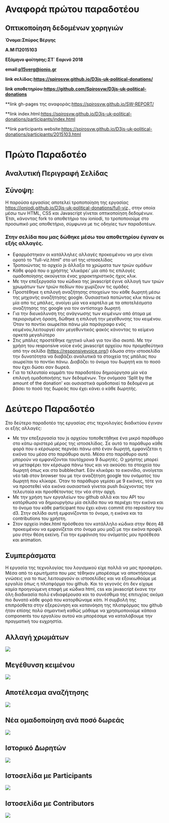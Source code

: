 # Αναφορά πρώτου παραδοτέου

## Οπτικοποίηση δεδομένων χορηγιών 

**Όνομα:Σπύρος Βέργης**

**Α.Μ:Π2015103**

**Εξάμηνο φοίτησης:ΣΤ΄ Εαρινό 2018**

**email:p15verg@ionio.gr**

**link σελίδας:https://spirosvw.github.io/D3js-uk-political-donations/**

**link αποθετηρίου:https://github.com/Spirosvw/D3js-uk-political-donations**

**link gh-pages της αναφοράς:https://spirosvw.github.io/SW-REPORT/

**link index.html:https://spirosvw.github.io/D3js-uk-political-donations/participants/index.html

**link participants website:https://spirosvw.github.io/D3js-uk-political-donations/participants/2015103.html

# Πρώτο Παραδοτέο

## Αναλυτική Περιγραφή Σελίδας

## Σύνοψη:

Η παρούσα εργασίας αποτελεί τροποποίηση της εργασίας https://ioniodi.github.io/D3js-uk-political-donations/full-viz., στην οποία μέσω των HTML, CSS και Javascript γίνεται οπτικοποίηση δεδομένων. Έτσι, κάνοντας fork το αποθετήριο του ioniodi, το τροποποιούμε στο προσωπικό μας αποθετήριο, σύμφωνα με τις οδηγίες των παραδοτέων.


### Στην σελίδα που μας δώθηκε μέσω του αποθετηρίου έγιναν οι εξής αλλαγές.


* Εφαρμόστηκαν οι κατάλληλες αλλαγές προκειμένου να μην είναι ορατό το "full-viz.html" στο url της ιστοσελίδας
* Τροποιώντας το αρχείο js άλλαξα τα χρώματα των τριών ομάδων
* Κάθε φορά που ο χρήστης 'κλικάρει' μία από τις επιλογές ομαδοποίησης ακούγεται ένας χαρακτηριστικός ήχος κλικ.
* Με την επεξεργασία του  κώδικα της javascript έγινε αλλαγή των τριών χρωμάτων των τριών πεδίων που χωρίζουν τις ομάδες
* Προστέθηκε η επιλογή αναζήτησης στοιχείων του κάθε δωρητή μέσω της μηχανής αναζήτησης google. Ουσιαστικά πατώντας κλικ πάνω σε μία απο τις μπάλες, ανοίγει μία νεα καρτέλα με τα αποτελέσματα αναζήτησης της google για τον αντίστοιχο δωρητή
* Για την διευκόλυνση της ανάγνωσης των κειμένων από άτομα με περιορισμένη όραση, δώθηκε η επιλογή την μεγέθυνσης του κειμένου. Όταν το ποντίκι αιωρείται πάνω μία παράγραφο ενός κειμένου,λειτουργεί σαν μεγεθυντικός φακός κάνοντας το κείμενο αρκετά μεγαλύτερο
* Στις μπάλες προστέθηκε ηχητικό υλικό για τον ίδιο σκοπό. Με την χρήση του responsive voice ενός javascript αρχείου που προμηθεύτηκα από την σελίδα (https://responsivevoice.org/) έδωσα στην ιστοσελίδα την δυνατότητα να διαβάζει αναλυτικά τα στοιχεία της μπάλας που αιωρείται το ποντίκι πάνω. Διαβάζει το όνομα του δωρητή και το ποσό που έχει δώσει σαν δωρεά.
* Για το τελευταίο κομμάτι του παραδοτέου δημιούργησα μία νέα επιλογή ομαδοποιήσης των δεδομένων. Την ονόμασα 'Split by the amount of the donation' και ουσιαστικά ομαδοποιεί τα δεδομένα με βάσει το ποσό της δωρεάς που έχει κάνει ο κάθε δωρητής.

# Δεύτερο Παραδοτέο 

Στο δεύτερο παραδοτέο της εργασίας στις τεχνολογίες διαδικτύου έγιναν οι εξής αλλαγές:

* Με την επεξεργασία του js αρχείου τοποθετήθηκε ένα μικρό παράθυρο στο κάτω αριστερό μέρος της ιστοσελίδας. Σε αυτό το παράθυρο κάθε φορά που ο κέρσωρας περνάει πάνω από έναν δωρητή, εμφανίζεται η εικόνα του μέσα στο παράθυρο αυτό. Μέσα στο παράθυρο αυτό μπορούν να εμφανίζονται ταυτόχρονα 9 δωρητές. Ο χρήστης μπορεί να μεταφέρει τον κέρσωρα πάνω τους και να ακούσει τα στοιχεία του δωρητή όπως και στο bubblechart. Εάν κλικάρει το εικονίδιο, ανοίγεται νέο tab στον browser του με την αναζήτηση google του ονόματος του δωρητή που κλίκαρε. Όταν το παράθυρο γεμίσει με 9 εικόνες, τότε για να προστεθεί νέα εικόνα ουσιαστικά γίνεται push διώχνοντας την τελευταία και προσθέτοντας την νέα στην αρχή.
* Με την  χρήση των εργαλείων του github αλλά και του API του κατόρθωσα να δημιουργήσω μία σελίδα που να περιέχει την εικόνα και το όνομα του κάθε participant που έχει κάνει commit στο repository του d3. Στην σελίδα αυτή εμφανίζονται το όνομα, η εικόνα και τα contributions του χρήστη.
* Στον αρχείο index.html πρόσθεσα τον κατάλληλο κώδικα στην θέση 48 προκειμένου να εμφανίζεται στο όνομα μου μαζί με την εικόνα προφίλ μου στην θέση εκείνη. Για την εμφάνιση του ονόματός μου πρσέθεσα και animation.


## Συμπεράσματα

   Η εργασία της τεχνολογίας του λογισμικού είχε πολλά να μας προσφέρει. Μέσα από το ερωτήματα που μας τέθηκαν μπορέσαμε να αποκτήσουμε γνώσεις για το πως λειτουργούν οι ιστοσελίδες και να εξοικιωθούμε με εργαλία όπως η πλατφόρμα του github. Και το γεγονός ότι δεν είχαμε καμία προηγούμενη επαφή με κώδικα html, css και javascript έκανε την όλη διαδικασία πολύ ενδιαφέρουσα και το συνέσθιμα της επιτυχίας ακόμα πιο δυνατό κάθε φορά που κατορθώναμε κάτι. Η συμβολή της επιπρόσθετα στην εξερεύνηση και κατανόηση της πλατφόρμας του github ήταν επίσης πολύ σημαντική καθώς μάθαμε να χρησιμοποιούμε κάποια components του εργαλίου αυτού και μπορέσαμε να καταλάβουμε την πραγματική του ευχρηστία.  


## Αλλαγή χρωμάτων
![](image1.png)

## Μεγέθυνση κειμένου
![](image2.png)

## Αποτέλεσμα αναζήτησης
![](image3.png)

## Νέα ομαδοποίηση ανά ποσό δωρεάς
![](image4.png)

## Ιστορικό Δωρητών
![](history.png)

## Ιστοσελίδα με Participants
![](Participants.png)

## Ιστοσελίδα με Contributors
![](Index.png)


